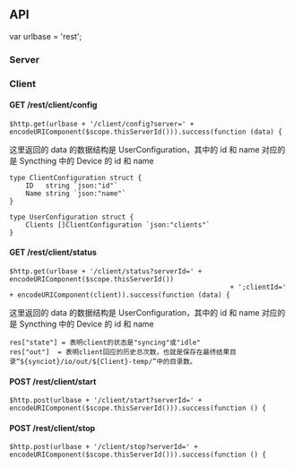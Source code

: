 ## API

var urlbase = 'rest';

### Server

### Client

#### GET /rest/client/config

    $http.get(urlbase + '/client/config?server=' + encodeURIComponent($scope.thisServerId())).success(function (data) {

这里返回的 data 的数据结构是 UserConfiguration，其中的 id 和 name 对应的是 Syncthing 中的 Device 的 id 和 name

    type ClientConfiguration struct {
        ID   string `json:"id"`
        Name string `json:"name"`
    }

    type UserConfiguration struct {
        Clients []ClientConfiguration `json:"clients"`
    }

#### GET /rest/client/status

    $http.get(urlbase + '/client/status?serverId=' + encodeURIComponent($scope.thisServerId())
                                                           + ';clientId=' + encodeURIComponent(client)).success(function (data) {

这里返回的 data 的数据结构是 UserConfiguration，其中的 id 和 name 对应的是 Syncthing 中的 Device 的 id 和 name

    res["state"] = 表明client的状态是"syncing"或"idle"
    res["out"]  = 表明client回应的历史总次数，也就是保存在最终结果目录“${synciot}/io/out/${Client}-temp/”中的目录数。

#### POST /rest/client/start

    $http.post(urlbase + '/client/start?serverId=' + encodeURIComponent($scope.thisServerId())).success(function () {

#### POST /rest/client/stop

    $http.post(urlbase + '/client/stop?serverId=' + encodeURIComponent($scope.thisServerId())).success(function () {
